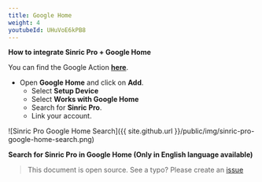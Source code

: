 ```yaml
---
title: Google Home
weight: 4
youtubeId: UHuVoE6kPB8
---
```


**How to integrate Sinric Pro + Google Home**

You can find the Google Action [**here**](https://assistant.google.com/services/a/uid/000000c715375dd7?hl=en).

* Open  **Google Home** and click on **Add**. 
    * Select **Setup Device**
    * Select **Works with Google Home**
    * Search for **Sinric Pro**.
    * Link your account. 

![Sinric Pro Google Home Search]({{ site.github.url }}/public/img/sinric-pro-google-home-search.png)

**Search for Sinric Pro in Google Home (Only in English language available)**


> This document is open source. See a typo? Please create an [issue](https://github.com/sinricpro/help-docs)